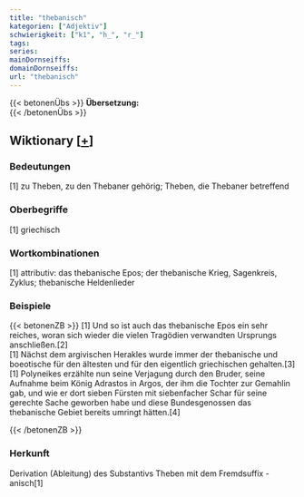 ```yaml
---
title: "thebanisch"
kategorien: ["Adjektiv"]
schwierigkeit: ["k1", "h_", "r_"]
tags:
series:
mainDornseiffs:
domainDornseiffs:
url: "thebanisch"
---
```


{{< betonenÜbs >}}
**Übersetzung:**  
{{< /betonenÜbs >}}

## Wiktionary [[+](https://de.wiktionary.org/wiki/thebanisch)]

### Bedeutungen
[1] zu Theben, zu den Thebaner gehörig; Theben, die Thebaner betreffend  

### Oberbegriffe
[1] griechisch  

### Wortkombinationen
[1] attributiv: das thebanische Epos; der thebanische Krieg, Sagenkreis, Zyklus; thebanische Heldenlieder  

### Beispiele
{{< betonenZB >}}
[1] Und so ist auch das thebanische Epos ein sehr reiches, woran sich wieder die vielen Tragödien verwandten Ursprungs anschließen.[2]  
[1] Nächst dem argivischen Herakles wurde immer der thebanische und boeotische für den ältesten und für den eigentlich griechischen gehalten.[3]  
[1] Polyneikes erzählte nun seine Verjagung durch den Bruder, seine Aufnahme beim König Adrastos in Argos, der ihm die Tochter zur Gemahlin gab, und wie er dort sieben Fürsten mit siebenfacher Schar für seine gerechte Sache geworben habe und diese Bundesgenossen das thebanische Gebiet bereits umringt hätten.[4]  

{{< /betonenZB >}}
### Herkunft
Derivation (Ableitung) des Substantivs Theben mit dem Fremdsuffix -anisch[1]  


